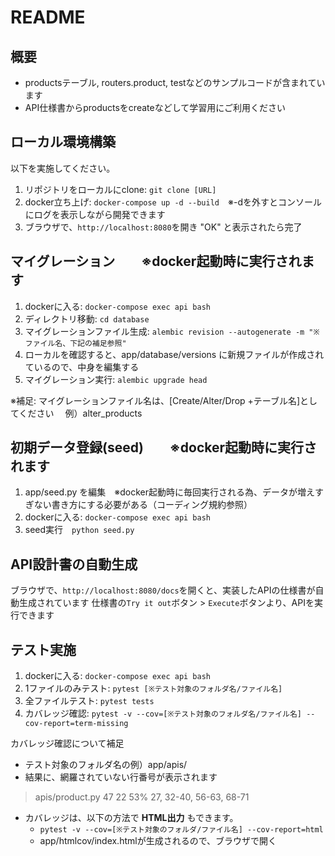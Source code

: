 # README

## 概要

- productsテーブル, routers.product, testなどのサンプルコードが含まれています
- API仕様書からproductsをcreateなどして学習用にご利用ください


## ローカル環境構築

以下を実施してください。

1. リポジトリをローカルにclone: `git clone [URL]`
2. docker立ち上げ: `docker-compose up -d --build`　※-dを外すとコンソールにログを表示しながら開発できます
3. ブラウザで、`http://localhost:8080`を開き "OK" と表示されたら完了

## マイグレーション　　※docker起動時に実行されます

1. dockerに入る: `docker-compose exec api bash`
2. ディレクトリ移動: `cd database`
3. マイグレーションファイル生成: `alembic revision --autogenerate -m "※ファイル名、下記の補足参照"`
4. ローカルを確認すると、app/database/versions に新規ファイルが作成されているので、中身を編集する
5. マイグレーション実行: `alembic upgrade head`

※補足: マイグレーションファイル名は、[Create/Alter/Drop +テーブル名]としてください
　例）alter_products

## 初期データ登録(seed)　　※docker起動時に実行されます

1. app/seed.py を編集　※docker起動時に毎回実行される為、データが増えすぎない書き方にする必要がある（コーディング規約参照）
2. dockerに入る: `docker-compose exec api bash`
3. seed実行　`python seed.py`

## API設計書の自動生成

ブラウザで、`http://localhost:8080/docs`を開くと、実装したAPIの仕様書が自動生成されています
仕様書の`Try it out`ボタン > `Execute`ボタンより、APIを実行できます

## テスト実施

1. dockerに入る: `docker-compose exec api bash`
2. 1ファイルのみテスト: `pytest [※テスト対象のフォルダ名/ファイル名]`
3. 全ファイルテスト: `pytest tests`
4. カバレッジ確認: `pytest -v --cov=[※テスト対象のフォルダ名/ファイル名] --cov-report=term-missing`

カバレッジ確認について補足
- テスト対象のフォルダ名の例）app/apis/
- 結果に、網羅されていない行番号が表示されます

> apis/product.py       47     22    53%   27, 32-40, 56-63, 68-71

- カバレッジは、以下の方法で **HTML出力** もできます。
    - `pytest -v --cov=[※テスト対象のフォルダ/ファイル名] --cov-report=html`
    - app/htmlcov/index.htmlが生成されるので、ブラウザで開く

